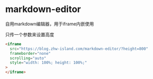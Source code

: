 # markdown-editor
自用markdown编辑器，用于iframe内嵌使用

只传一个参数来设置高度
```html
<iframe
  src="https://blog.zhw-island.com/markdown-editor/?height=800"
  frameborder="none"
  scrolling="auto"
  style="width: 100%; height: 100%;"
>
</iframe>
```
